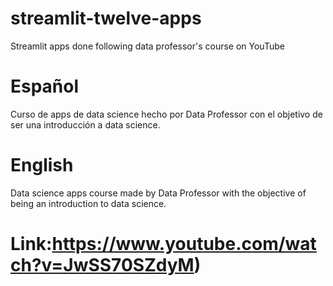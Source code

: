 # streamlit-twelve-apps
Streamlit apps done following data professor's course on YouTube

# Español
Curso de apps de data science hecho por Data Professor con el objetivo de ser una introducción a data science.

# English
Data science apps course made by Data Professor with the objective of being an introduction to data science.

# Link:https://www.youtube.com/watch?v=JwSS70SZdyM)

